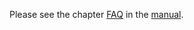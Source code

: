 Please see the chapter [FAQ](https://docs.bsb-lan.de/faq.html) in the [manual](https://docs.bsb-lan.de/EN).
